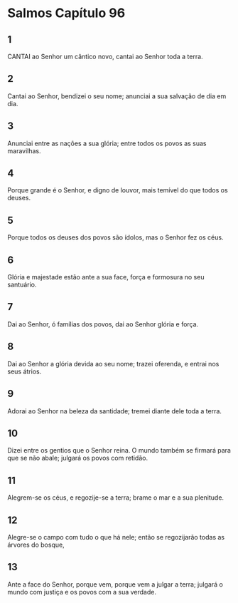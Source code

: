 # Salmos Capítulo 96

## 1
CANTAI ao Senhor um cântico novo, cantai ao Senhor toda a terra.

## 2
Cantai ao Senhor, bendizei o seu nome; anunciai a sua salvação de dia em dia.

## 3
Anunciai entre as nações a sua glória; entre todos os povos as suas maravilhas.

## 4
Porque grande é o Senhor, e digno de louvor, mais temível do que todos os deuses.

## 5
Porque todos os deuses dos povos são ídolos, mas o Senhor fez os céus.

## 6
Glória e majestade estão ante a sua face, força e formosura no seu santuário.

## 7
Dai ao Senhor, ó famílias dos povos, dai ao Senhor glória e força.

## 8
Dai ao Senhor a glória devida ao seu nome; trazei oferenda, e entrai nos seus átrios.

## 9
Adorai ao Senhor na beleza da santidade; tremei diante dele toda a terra.

## 10
Dizei entre os gentios que o Senhor reina. O mundo também se firmará para que se não abale; julgará os povos com retidão.

## 11
Alegrem-se os céus, e regozije-se a terra; brame o mar e a sua plenitude.

## 12
Alegre-se o campo com tudo o que há nele; então se regozijarão todas as árvores do bosque,

## 13
Ante a face do Senhor, porque vem, porque vem a julgar a terra; julgará o mundo com justiça e os povos com a sua verdade.

